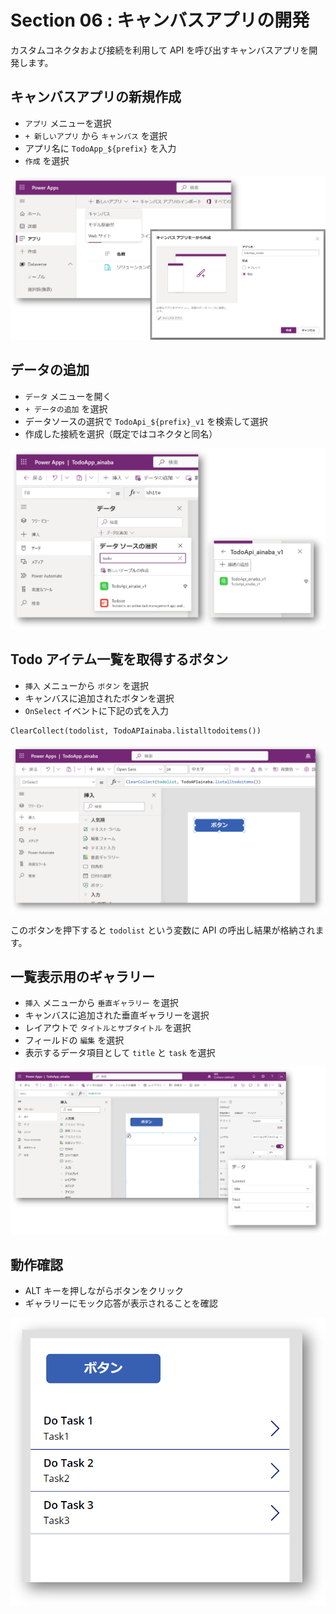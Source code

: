 # Section 06 : キャンバスアプリの開発

カスタムコネクタおよび接続を利用して API を呼び出すキャンバスアプリを開発します。

## キャンバスアプリの新規作成

- `アプリ` メニューを選択
- `+ 新しいアプリ` から `キャンバス` を選択
- アプリ名に `TodoApp_${prefix}` を入力
- `作成` を選択

![](./images/section06-create-new-canvas.png)

## データの追加

- `データ` メニューを開く
- `+ データの追加` を選択
- データソースの選択で `TodoApi_${prefix}_v1` を検索して選択
- 作成した接続を選択（既定ではコネクタと同名）

![](./images/section06-add-connector.png)

## Todo アイテム一覧を取得するボタン

- `挿入` メニューから `ボタン` を選択
- キャンバスに追加されたボタンを選択
- `OnSelect` イベントに下記の式を入力

```
ClearCollect(todolist, TodoAPIainaba.listalltodoitems())
```

![](./images/section06-call-api-button.png)

このボタンを押下すると `todolist` という変数に API の呼出し結果が格納されます。

## 一覧表示用のギャラリー

- `挿入` メニューから `垂直ギャラリー` を選択
- キャンバスに追加された垂直ギャラリーを選択
- レイアウトで `タイトルとサブタイトル` を選択
- フィールドの `編集` を選択
- 表示するデータ項目として `title` と `task` を選択

![](./images/section06-add-gallery.png)

## 動作確認

- ALT キーを押しながらボタンをクリック
- ギャラリーにモック応答が表示されることを確認

![](./images/section06-call-api-and-show.png)